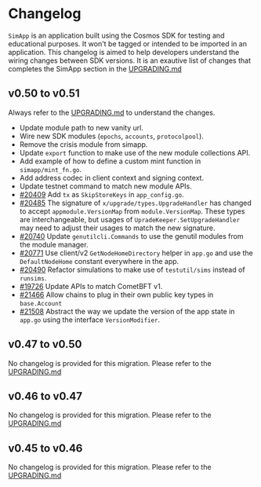 <!--
Guiding Principles:
Changelogs are for humans, not machines.
There should be an entry for every single version.
The same types of changes should be grouped.
Versions and sections should be linkable.
The latest version comes first.
The release date of each version is displayed.
Mention whether you follow Semantic Versioning.
Usage:
Change log entries are to be added to the Unreleased section under the
appropriate stanza (see below). Each entry should ideally include a tag and
the Github issue reference in the following format:
* (<tag>) [#<issue-number>] Changelog message.
Types of changes (Stanzas):
"Features" for new features.
"Improvements" for changes in existing functionality.
"Deprecated" for soon-to-be removed features.
"Bug Fixes" for any bug fixes.
"API Breaking" for breaking exported APIs used by developers building on SDK.
Ref: https://keepachangelog.com/en/1.0.0/
-->

# Changelog

`SimApp` is an application built using the Cosmos SDK for testing and educational purposes.
It won't be tagged or intended to be imported in an application.
This changelog is aimed to help developers understand the wiring changes between SDK versions.
It is an exautive list of changes that completes the SimApp section in the [UPGRADING.md](https://github.com/cosmos/cosmos-sdk/blob/main/UPGRADING.md#simapp)

## v0.50 to v0.51

Always refer to the [UPGRADING.md](https://github.com/cosmos/cosmos-sdk/blob/main/UPGRADING.md) to understand the changes.

* Update module path to new vanity url.
* Wire new SDK modules (`epochs`, `accounts`, `protocolpool`).
* Remove the crisis module from simapp.
* Update `export` function to make use of the new module collections API.
* Add example of how to define a custom mint function in `simapp/mint_fn.go`.
* Add address codec in client context and signing context.
* Update testnet command to match new module APIs.
* [#20409](https://github.com/cosmos/cosmos-sdk/pull/20409) Add `tx` as `SkipStoreKeys` in `app_config.go`.
* [#20485](https://github.com/cosmos/cosmos-sdk/pull/20485) The signature of `x/upgrade/types.UpgradeHandler` has changed to accept `appmodule.VersionMap` from `module.VersionMap`.  These types are interchangeable, but usages of `UpradeKeeper.SetUpgradeHandler` may need to adjust their usages to match the new signature.
* [#20740](https://github.com/cosmos/cosmos-sdk/pull/20740) Update `genutilcli.Commands` to use the genutil modules from the module manager.
* [#20771](https://github.com/cosmos/cosmos-sdk/pull/20771) Use client/v2 `GetNodeHomeDirectory` helper in `app.go` and use the `DefaultNodeHome` constant everywhere in the app.
* [#20490](https://github.com/cosmos/cosmos-sdk/pull/20490) Refactor simulations to make use of `testutil/sims` instead of `runsims`.
* [#19726](https://github.com/cosmos/cosmos-sdk/pull/19726) Update APIs to match CometBFT v1.
* [#21466](https://github.com/cosmos/cosmos-sdk/pull/21466) Allow chains to plug in their own public key types in `base.Account`
* [#21508](https://github.com/cosmos/cosmos-sdk/pull/21508) Abstract the way we update the version of the app state in `app.go` using the interface `VersionModifier`.
 
<!-- TODO: move changelog.md elements to here -->

## v0.47 to v0.50

No changelog is provided for this migration. Please refer to the [UPGRADING.md](https://github.com/cosmos/cosmos-sdk/blob/main/UPGRADING.md#v050x)

## v0.46 to v0.47

No changelog is provided for this migration. Please refer to the [UPGRADING.md](https://github.com/cosmos/cosmos-sdk/blob/main/UPGRADING.md#v047x)

## v0.45 to v0.46

No changelog is provided for this migration. Please refer to the [UPGRADING.md](https://github.com/cosmos/cosmos-sdk/blob/main/UPGRADING.md#v046x)
